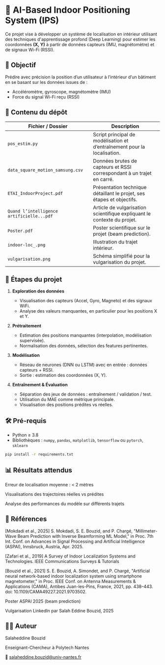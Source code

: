 # 📍 AI-Based Indoor Positioning System (IPS)

Ce projet vise à développer un système de localisation en intérieur utilisant des techniques d'apprentissage profond (Deep Learning) pour estimer les coordonnées **(X, Y)** à partir de données capteurs (IMU, magnétomètre) et de signaux Wi-Fi (RSSI).

## 🧠 Objectif

Prédire avec précision la position d’un utilisateur à l’intérieur d’un bâtiment en se basant sur les données issues de :
- Accéléromètre, gyroscope, magnétomètre (IMU)
- Force du signal Wi-Fi reçu (RSSI)

## 📁 Contenu du dépôt

| Fichier / Dossier                         | Description |
|------------------------------------------|-------------|
| `pos_estim.py`                           | Script principal de modélisation et d’entraînement pour la localisation. |
| `data_square_motion_samsung.csv`         | Données brutes de capteurs et RSSI correspondant à un trajet en carré. |
| `ETAI_IndoorProject.pdf`                 | Présentation technique détaillant le projet, ses étapes et objectifs. |
| `Quand l’intelligence artificielle...pdf`| Article de vulgarisation scientifique expliquant le contexte du projet. |
| `Poster.pdf`                             | Poster scientifique sur le projet (beam prediction). |
| `indoor-loc_.png`                        | Illustration du trajet intérieur. |
| `vulgarisation.png`                      | Schéma simplifié pour la vulgarisation du projet. |

## 🧪 Étapes du projet

1. **Exploration des données**
   - Visualisation des capteurs (Accel, Gyro, Magneto) et des signaux WiFi.
   - Analyse des valeurs manquantes, en particulier pour les positions X et Y.

2. **Prétraitement**
   - Estimation des positions manquantes (interpolation, modélisation supervisée).
   - Normalisation des données, sélection des features pertinentes.

3. **Modélisation**
   - Réseau de neurones (DNN ou LSTM) avec en entrée : données capteurs + RSSI.
   - Sortie : estimation des coordonnées (X, Y).

4. **Entraînement & Évaluation**
   - Séparation des jeux de données : entraînement / validation / test.
   - Utilisation du MAE comme métrique principale.
   - Visualisation des positions prédites vs réelles.

## 🛠️ Pré-requis

- Python ≥ 3.8
- Bibliothèques : `numpy`, `pandas`, `matplotlib`, `tensorflow` ou `pytorch`, `sklearn`

```bash
pip install -r requirements.txt
```

## 📊 Résultats attendus

Erreur de localisation moyenne : < 2 mètres

Visualisations des trajectoires réelles vs prédites

Analyse des performances du modèle sur différents trajets

## 🧾 Références
[Mokdadi et al., 2025] S. Mokdadi, S. E. Bouzid, and P. Chargé, "Millimeter-Wave Beam Prediction with Inverse Beamforming ML Model," in Proc. 7th Int. Conf. on Advances in Signal Processing and Artificial Intelligence (ASPAI), Innsbruck, Austria, Apr. 2025.

[Zafari et al., 2019] A Survey of Indoor Localization Systems and Technologies. IEEE Communications Surveys & Tutorials

[Bouzid et al., 2021] S. E. Bouzid, A. Simondet, and P. Chargé, "Artificial neural network-based indoor localization system using smartphone magnetometer," in Proc. IEEE Conf. on Antenna Measurements & Applications (CAMA), Antibes Juan-les-Pins, France, 2021, pp. 438–443. doi: 10.1109/CAMA49227.2021.9703502.

Poster ASPAI 2025 (beam prediction)

Vulgarisation LinkedIn par Salah Eddine Bouzid, 2025


## 👨‍🏫 Auteur

Salaheddine Bouzid

Enseignant-Chercheur à Polytech Nantes

📧 salaheddine.bouzid@univ-nantes.fr
